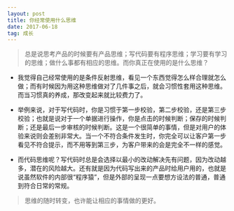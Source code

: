 ```yaml
---
layout: post
title: 你经常使用什么思维
date: 2017-06-18
tag: 成长
---
```

> 总是说思考产品的时候要有产品思维；写代码要有程序思维；学习要有学习的思维；做什么事都有相应的思维。而你真正在使用的是什么思维？

- 我觉得自己经常使用的是条件反射思维，看见一个东西觉得怎么样合理就怎么做；而有时候因为用这种思维做对了几件事之后，就会习惯性套用这种思维。而当习惯真的养成，那改变起来就比较费力了。

- 举例来说，对于写代码时，你是习惯于第一步校验，第二步校验，还是第三步校验；也就是说对于一个单据进行操作，你是点击的时候判断；保存的时候判断；还是最后一步审核的时候判断。这是一个很简单的事情，但是对用户的体验来说则会差别非常大。当一个不符合条件发生时，你完全可以让客户第一步看见不符合提示，而不用等到第三步，为客户带来的会是完全不一样的感觉。

- 而代码思维呢？写代码时总是会选择以最小的改动解决先有问题，因为改动越多，潜在的风险越大。还有就是因为代码写出来的产品时给用户用的，也就是说虽然软件的内部很“程序猿”，但是外部的呈现一点要想方设法的普通，普通到符合日常的常规。

> 思维的随时转变，也许能让相应的事情做的更好。




